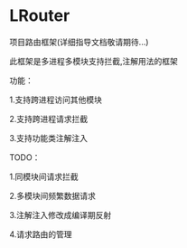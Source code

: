 # LRouter
项目路由框架(详细指导文档敬请期待...)

此框架是多进程多模块支持拦截,注解用法的框架

功能：

1.支持跨进程访问其他模块

2.支持跨进程请求拦截

3.支持功能类注解注入

TODO：

1.同模块间请求拦截

2.多模块间频繁数据请求

3.注解注入修改成编译期反射

4.请求路由的管理


